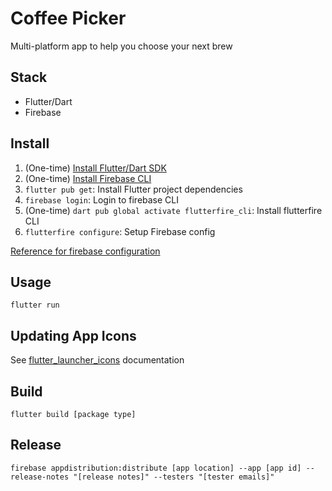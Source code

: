 # Coffee Picker

Multi-platform app to help you choose your next brew

## Stack

* Flutter/Dart
* Firebase

## Install

1. (One-time) [Install Flutter/Dart SDK](https://docs.flutter.dev/get-started/install)
2. (One-time) [Install Firebase CLI](https://firebase.google.com/docs/cli#setup_update_cli)
3. `flutter pub get`: Install Flutter project dependencies
4. `firebase login`: Login to firebase CLI
5. (One-time) `dart pub global activate flutterfire_cli`: Install flutterfire CLI
6. `flutterfire configure`: Setup Firebase config

[Reference for firebase configuration](https://firebase.google.com/docs/flutter/setup)

## Usage

`flutter run`

## Updating App Icons

See [flutter_launcher_icons](https://pub.dev/packages/flutter_launcher_icons) documentation

## Build

`flutter build [package type]`

## Release

`firebase appdistribution:distribute [app location] --app [app id] --release-notes "[release notes]" --testers "[tester emails]"`
